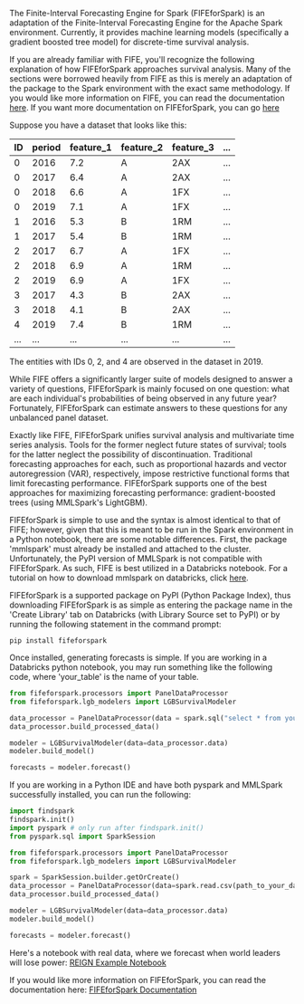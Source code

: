 The Finite-Interval Forecasting Engine for Spark (FIFEforSpark) is an adaptation of the Finite-Interval Forecasting Engine for the Apache Spark environment. Currently, it provides machine learning models (specifically a gradient boosted tree model) for discrete-time survival analysis.

If you are already familiar with FIFE, you'll recognize the following explanation of how FIFEforSpark approaches survival analysis. Many of the sections were borrowed heavily from FIFE as this is merely an adaptation of the package to the Spark environment with the exact same methodology. If you would like more information on FIFE, you can read the documentation [here](https://fife.readthedocs.io/en/latest). If you want more documentation on FIFEforSpark, you can go [here](https://fife-for-spark.readthedocs.io/en/latest/)

Suppose you have a dataset that looks like this:

| ID | period | feature_1 | feature_2 | feature_3 | ... |
|----|--------|-----------|-----------|-----------|-----|
| 0  | 2016   | 7.2       | A         | 2AX       | ... |
| 0  | 2017   | 6.4       | A         | 2AX       | ... |
| 0  | 2018   | 6.6       | A         | 1FX       | ... |
| 0  | 2019   | 7.1       | A         | 1FX       | ... |
| 1  | 2016   | 5.3       | B         | 1RM       | ... |
| 1  | 2017   | 5.4       | B         | 1RM       | ... |
| 2  | 2017   | 6.7       | A         | 1FX       | ... |
| 2  | 2018   | 6.9       | A         | 1RM       | ... |
| 2  | 2019   | 6.9       | A         | 1FX       | ... |
| 3  | 2017   | 4.3       | B         | 2AX       | ... |
| 3  | 2018   | 4.1       | B         | 2AX       | ... |
| 4  | 2019   | 7.4       | B         | 1RM       | ... |
| ...| ...    | ...       | ...       |...        | ... |

The entities with IDs 0, 2, and 4 are observed in the dataset in 2019.

While FIFE offers a significantly larger suite of models designed to answer a variety of questions, FIFEforSpark is mainly focused on one question: what are each individual's probabilities of being observed in any future year? Fortunately, FIFEforSpark can estimate answers to these questions for any unbalanced panel dataset.

Exactly like FIFE, FIFEforSpark unifies survival analysis and multivariate time series analysis. Tools for the former neglect future states of survival; tools for the latter neglect the possibility of discontinuation. Traditional forecasting approaches for each, such as proportional hazards and vector autoregression (VAR), respectively, impose restrictive functional forms that limit forecasting performance. FIFEforSpark supports one of the best approaches for maximizing forecasting performance: gradient-boosted trees (using MMLSpark's LightGBM).

FIFEforSpark is simple to use and the syntax is almost identical to that of FIFE; however, given that this is meant to be run in the Spark environment in a Python notebook, there are some notable differences. First, the package 'mmlspark' must already be installed and attached to the cluster. Unfortunately, the PyPI version of MMLSpark is not compatible with FIFEforSpark. As such, FIFE is best utilized in a Databricks notebook. For a tutorial on how to download mmlspark on databricks, click [here](https://fife-for-spark.readthedocs.io/en/latest/spark_help.html).

FIFEforSpark is a supported package on PyPI (Python Package Index), thus downloading FIFEforSpark is as simple as entering the package name in the 'Create Library' tab on Databricks (with Library Source set to PyPI) or by running the following statement in the command prompt:

```console
pip install fifeforspark 
```

Once installed, generating forecasts is simple. If you are working in a Databricks python notebook, you may run something like the following code, where 'your_table' is the name of your table.

```python
from fifeforspark.processors import PanelDataProcessor
from fifeforspark.lgb_modelers import LGBSurvivalModeler

data_processor = PanelDataProcessor(data = spark.sql("select * from your_table"))
data_processor.build_processed_data()

modeler = LGBSurvivalModeler(data=data_processor.data)
modeler.build_model()

forecasts = modeler.forecast()
```

If you are working in a Python IDE and have both pyspark and MMLSpark successfully installed, you can run the following:

```python
import findspark
findspark.init()
import pyspark # only run after findspark.init()
from pyspark.sql import SparkSession

from fifeforspark.processors import PanelDataProcessor
from fifeforspark.lgb_modelers import LGBSurvivalModeler

spark = SparkSession.builder.getOrCreate()
data_processor = PanelDataProcessor(data=spark.read.csv(path_to_your_data))
data_processor.build_processed_data()

modeler = LGBSurvivalModeler(data=data_processor.data)
modeler.build_model()

forecasts = modeler.forecast()
```


Here's a notebook with real data, where we forecast when world leaders will lose power: [REIGN Example Notebook](https://nbviewer.jupyter.org/github/IDA-HumanCapital/fife_for_spark/blob/main/examples/example_reign_notebook.ipynb)

If you would like more information on FIFEforSpark, you can read the documentation here: [FIFEforSpark Documentation](https://fife-for-spark.readthedocs.io/en/latest/)
